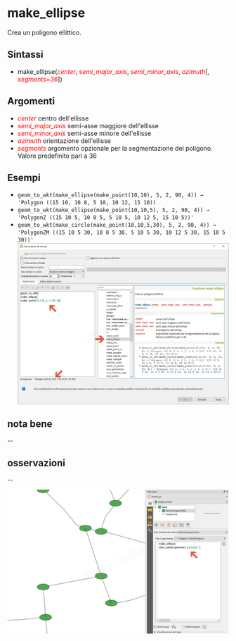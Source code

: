 # make_ellipse

Crea un poligono ellittico.

## Sintassi

- make_ellipse(_<span style="color:red;">center</span>_, _<span style="color:red;">semi_major_axis</span>_, _<span style="color:red;">semi_minor_axis</span>_, _<span style="color:red;">azimuth</span>_[, _<span style="color:red;">segments=36</span>_])

## Argomenti

* _<span style="color:red;">center</span>_ centro dell'ellisse
* _<span style="color:red;">semi_major_axis</span>_ semi-asse maggiore dell'ellisse
* _<span style="color:red;">semi_minor_axis</span>_ semi-asse minore dell'ellisse
* _<span style="color:red;">azimuth</span>_ orientazione dell'ellisse
* _<span style="color:red;">segments</span>_ argomento opzionale per la segmentazione del poligono. Valore predefinito pari a 36

## Esempi

* `geom_to_wkt(make_ellipse(make_point(10,10), 5, 2, 90, 4)) → 'Polygon ((15 10, 10 8, 5 10, 10 12, 15 10))`
* `geom_to_wkt(make_ellipse(make_point(10,10,5), 5, 2, 90, 4)) → 'PolygonZ ((15 10 5, 10 8 5, 5 10 5, 10 12 5, 15 10 5))'`
* `geom_to_wkt(make_circle(make_point(10,10,5,30), 5, 2, 90, 4)) → 'PolygonZM ((15 10 5 30, 10 8 5 30, 5 10 5 30, 10 12 5 30, 15 10 5 30))'`
![](../../img/geometria/make_ellipse/make_ellipse1.png)

## nota bene

--

## osservazioni

--

![](../../img/geometria/make_ellipse/make_ellipse2.png)
